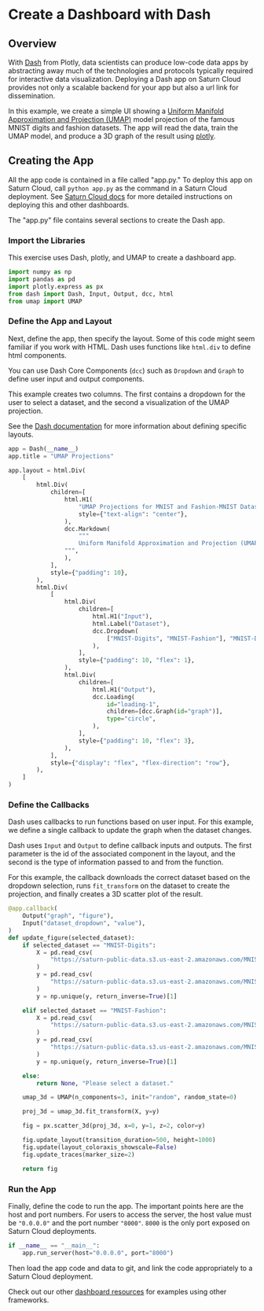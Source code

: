 # Create a Dashboard with Dash


## Overview
With [Dash](https://dash.plotly.com/) from Plotly, data scientists can produce low-code data apps by abstracting away much of the technologies and protocols typically required for interactive data visualization. Deploying a Dash app on Saturn Cloud provides not only a scalable backend for your app but also a url link for dissemination.

In this example, we create a simple UI showing a [Uniform Manifold Approximation and Projection (UMAP)](https://umap-learn.readthedocs.io/en/latest/) model projection of the famous MNIST digits and fashion datasets. The app will read the data, train the UMAP model, and produce a 3D graph of the result using [plotly](https://plotly.com/python/).

## Creating the App
All the app code is contained in a file called "app.py." To deploy this app on Saturn Cloud, call `python app.py` as the command in a Saturn Cloud deployment. See [Saturn Cloud docs](https://saturncloud.io/docs/examples/dashboards/dashboard/) for more detailed instructions on deploying this and other dashboards.

The "app.py" file contains several sections to create the Dash app. 

### Import the Libraries

This exercise uses Dash, plotly, and UMAP to create a dashboard app.

``` python
import numpy as np
import pandas as pd
import plotly.express as px
from dash import Dash, Input, Output, dcc, html
from umap import UMAP
```
### Define the App and Layout

Next, define the app, then specify the layout. Some of this code might seem familiar if you work with HTML. Dash uses functions like `html.div` to define html components. 

You can use Dash Core Components (`dcc`) such as `Dropdown` and `Graph` to define user input and output components.

This example creates two columns. The first contains a dropdown for the user to select a dataset, and the second a visualization of the UMAP projection.

See the [Dash documentation](https://dash.plotly.com/) for more information about defining specific layouts.

``` python
app = Dash(__name__)
app.title = "UMAP Projections"

app.layout = html.Div(
    [
        html.Div(
            children=[
                html.H1(
                    "UMAP Projections for MNIST and Fashion-MNIST Datasets",
                    style={"text-align": "center"},
                ),
                dcc.Markdown(
                    """
                    Uniform Manifold Approximation and Projection (UMAP) is a general-purpose dimension reduction algorithm. Similar to t-distributed stochastic neighbor embedding (t-SNE), you can use UMAP to visualize the relationships between data points. In this example, we are training a three-component UMAP model on MNIST datasets and then displaying the 3D graph of the result. The color of the point in the graph is based on the label. In the resulting graph, blobs of colors show that UMAP clustered data points with similar labels together.
                """,
                ),
            ],
            style={"padding": 10},
        ),
        html.Div(
            [
                html.Div(
                    children=[
                        html.H1("Input"),
                        html.Label("Dataset"),
                        dcc.Dropdown(
                            ["MNIST-Digits", "MNIST-Fashion"], "MNIST-Digits", id="dataset_dropdown"
                        ),
                    ],
                    style={"padding": 10, "flex": 1},
                ),
                html.Div(
                    children=[
                        html.H1("Output"),
                        dcc.Loading(
                            id="loading-1",
                            children=[dcc.Graph(id="graph")],
                            type="circle",
                        ),
                    ],
                    style={"padding": 10, "flex": 3},
                ),
            ],
            style={"display": "flex", "flex-direction": "row"},
        ),
    ]
)
```

### Define the Callbacks
Dash uses callbacks to run functions based on user input. For this example, we define a single callback to update the graph when the dataset changes.

Dash uses `Input` and `Output` to define callback inputs and outputs. The first parameter is the id of the associated component in the layout, and the second is the type of information passed to and from the function.

For this example, the callback downloads the correct dataset based on the dropdown selection, runs `fit_transform` on the dataset to create the projection, and finally creates a 3D scatter plot of the result.

``` python
@app.callback(
    Output("graph", "figure"),
    Input("dataset_dropdown", "value"),
)
def update_figure(selected_dataset):
    if selected_dataset == "MNIST-Digits":
        X = pd.read_csv(
            "https://saturn-public-data.s3.us-east-2.amazonaws.com/MNIST-1000/mnist-1000-input.csv"
        )
        y = pd.read_csv(
            "https://saturn-public-data.s3.us-east-2.amazonaws.com/MNIST-1000/mnist-1000-labels.csv"
        )
        y = np.unique(y, return_inverse=True)[1]

    elif selected_dataset == "MNIST-Fashion":
        X = pd.read_csv(
            "https://saturn-public-data.s3.us-east-2.amazonaws.com/MNIST-1000/fashion-1000-input.csv"
        )
        y = pd.read_csv(
            "https://saturn-public-data.s3.us-east-2.amazonaws.com/MNIST-1000/fashion-1000-labels.csv"
        )
        y = np.unique(y, return_inverse=True)[1]

    else:
        return None, "Please select a dataset."

    umap_3d = UMAP(n_components=3, init="random", random_state=0)

    proj_3d = umap_3d.fit_transform(X, y=y)

    fig = px.scatter_3d(proj_3d, x=0, y=1, z=2, color=y)

    fig.update_layout(transition_duration=500, height=1000)
    fig.update(layout_coloraxis_showscale=False)
    fig.update_traces(marker_size=2)

    return fig
```

### Run the App

Finally, define the code to run the app. The important points here are the host and port numbers. For users to access the server, the host value must be `"0.0.0.0"` and the port number `"8000"`. `8000` is the only port exposed on Saturn Cloud deployments.

``` python
if __name__ == "__main__":
    app.run_server(host="0.0.0.0", port="8000")
```

Then load the app code and data to git, and link the code appropriately to a Saturn Cloud deployment. 

Check out our other [dashboard resources](https://saturncloud.io/docs/examples/python/production/) for examples using other frameworks.